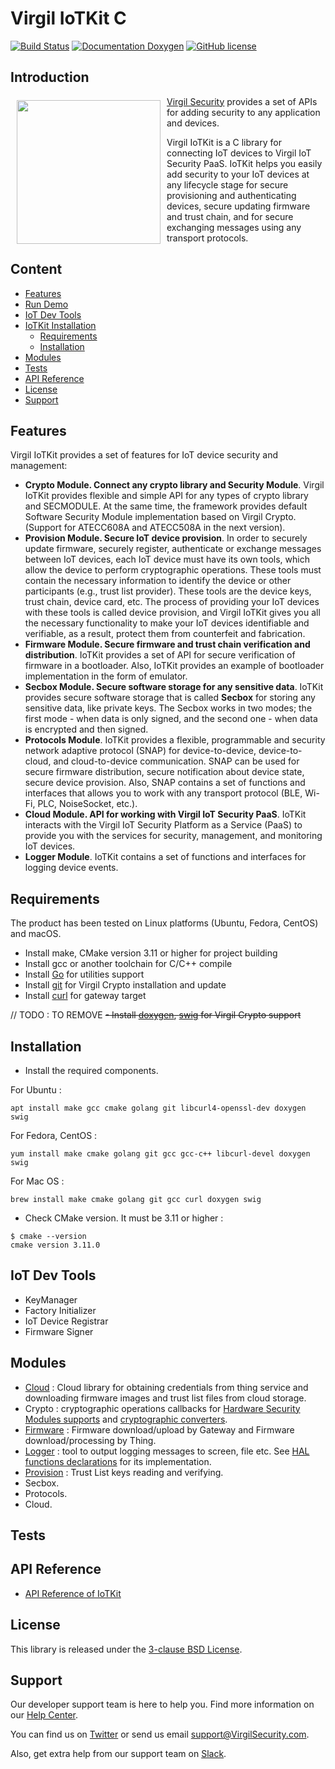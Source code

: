 # Virgil IoTKit C

[![Build Status](https://travis-ci.com/VirgilSecurity/virgil-iot-sdk.svg?branch=master)](https://travis-ci.com/VirgilSecurity/virgil-iot-sdk)
[![Documentation Doxygen](https://img.shields.io/badge/docs-doxygen-blue.svg)](http://VirgilSecurity.github.io/virgil-iot-sdk)
[![GitHub license](https://img.shields.io/badge/license-BSD%203--Clause-blue.svg)](https://raw.githubusercontent.com/VirgilSecurity/virgil-iot-sdk/release/LICENSE)


## Introduction

<a href="https://developer.virgilsecurity.com/docs"><img width="230px" src="https://cdn.virgilsecurity.com/assets/images/github/logos/virgil-logo-red.png" align="left" hspace="10" vspace="6"></a>[Virgil Security](https://virgilsecurity.com) provides a set of APIs for adding security to any application and devices.

Virgil IoTKit is a C library for connecting IoT devices to Virgil IoT Security PaaS. IoTKit helps you easily add security to your IoT devices at any lifecycle stage for secure provisioning and authenticating devices, secure updating firmware and trust chain, and for secure exchanging messages using any transport protocols.

## Content
- [Features](#features)
- [Run Demo](#run-demo)
- [IoT Dev Tools](#iot-dev-tools)
- [IoTKit Installation](#iotkit-installation)
  - [Requirements](#requirements)
  - [Installation](#installation)
- [Modules](#modules)
- [Tests](#tests)
- [API Reference](#api-reference)
- [License](#license)
- [Support](#support)

## Features
Virgil IoTKit provides a set of features for IoT device security and management:
- **Crypto Module. Connect any crypto library and Security Module**. Virgil IoTKit provides flexible and simple API for any types of crypto library and SECMODULE. At the same time, the framework provides default Software Security Module implementation based on Virgil Crypto. (Support for ATECC608A and ATECC508A in the next version).
- **Provision Module. Secure IoT device provision**. In order to securely update firmware, securely register, authenticate or exchange messages between IoT devices, each IoT device must have its own tools, which allow the device to perform cryptographic operations. These tools must contain the necessary information to identify the device or other participants (e.g., trust list provider). These tools are the device keys, trust chain, device card, etc. The process of providing your IoT devices with these tools is called device provision, and Virgil IoTKit gives you all the necessary functionality to make your IoT devices identifiable and verifiable, as a result, protect them from counterfeit and fabrication.
- **Firmware Module. Secure firmware and trust chain verification and distribution**. IoTKit provides a set of API for secure verification of firmware in a bootloader. Also, IoTKit provides an example of bootloader implementation in the form of emulator.
- **Secbox Module. Secure software storage for any sensitive data**. IoTKit provides secure software storage that is called **Secbox** for storing any sensitive data, like private keys. The Secbox works in two modes; the first mode - when data is only signed, and the second one - when data is encrypted and then signed.
- **Protocols Module**. IoTKit provides a flexible, programmable and security network adaptive protocol (SNAP) for device-to-device, device-to-cloud, and cloud-to-device communication. SNAP can be used for secure firmware distribution, secure notification about device state, secure device provision. Also, SNAP contains a set of functions and interfaces that allows you to work with any transport protocol (BLE, Wi-Fi, PLC, NoiseSocket, etc.).  
- **Cloud Module. API for working with Virgil IoT Security PaaS**. IoTKit interacts with the Virgil IoT Security Platform as a Service (PaaS) to provide you with the services for security, management, and monitoring IoT devices.
- **Logger Module**. IoTKit contains a set of functions and interfaces for logging device events.

## Requirements

The product has been tested on Linux platforms (Ubuntu, Fedora, CentOS) and macOS.
- Install make, CMake version 3.11 or higher for project building 
- Install gcc or another toolchain for C/C++ compile
- Install [Go](https://golang.org/) for utilities support
- Install [git](https://git-scm.com/) for Virgil Crypto installation and update
- Install [curl](https://curl.haxx.se/) for gateway target

// TODO : TO REMOVE
~~- Install [doxygen](http://www.doxygen.nl/), [swig](http://www.swig.org/) for Virgil Crypto support~~

## Installation

- Install the required components.

For Ubuntu : 
```
apt install make gcc cmake golang git libcurl4-openssl-dev doxygen swig
```

For Fedora, CentOS :
```
yum install make cmake golang git gcc gcc-c++ libcurl-devel doxygen swig
```

For Mac OS :
```
brew install make cmake golang git gcc curl doxygen swig
```

- Check CMake version. It must be 3.11 or higher :

```
$ cmake --version
cmake version 3.11.0
```

## IoT Dev Tools
- KeyManager
- Factory Initializer
- IoT Device Registrar
- Firmware Signer

## Modules
- [Cloud](https://virgilsecurity.github.io/virgil-iot-sdk/cloud_8h.html) : Cloud library for obtaining credentials from
thing service and downloading firmware images and trust list files from cloud storage.
- Crypto : cryptographic operations callbacks for [Hardware Security Modules supports](https://virgilsecurity.github.io/virgil-iot-sdk/cloud_8h.html) and [cryptographic converters](https://virgilsecurity.github.io/virgil-iot-sdk/crypto__format__converters_8h.html).
- [Firmware](https://virgilsecurity.github.io/virgil-iot-sdk/firmware_8h.html) : Firmware download/upload by Gateway and Firmware download/processing by Thing.
- [Logger](https://virgilsecurity.github.io/virgil-iot-sdk/logger_8h.html) : tool to output logging messages to screen, file etc. See [HAL functions declarations](https://virgilsecurity.github.io/virgil-iot-sdk/logger-hal_8h.html) for its implementation.
- [Provision](https://virgilsecurity.github.io/virgil-iot-sdk/provision_8h.html) : Trust List keys reading and verifying.
- Secbox.
- Protocols.
- Cloud.

## Tests

## API Reference
- [API Reference of IoTKit](http://VirgilSecurity.github.io/virgil-iot-sdk)

## License

This library is released under the [3-clause BSD License](LICENSE).

## Support
Our developer support team is here to help you. Find more information on our [Help Center](https://help.virgilsecurity.com/).

You can find us on [Twitter](https://twitter.com/VirgilSecurity) or send us email support@VirgilSecurity.com.

Also, get extra help from our support team on [Slack](https://virgilsecurity.com/join-community).
